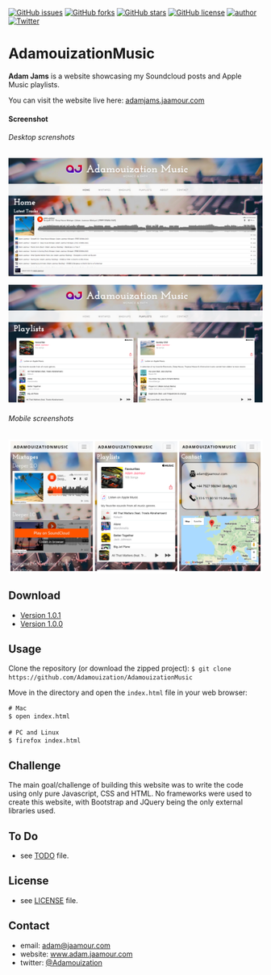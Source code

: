 [![GitHub issues](https://img.shields.io/github/issues/Adamouization/AdamouizationMusic.svg)](https://github.com/Adamouization/AdamouizationMusic/issues)
[![GitHub forks](https://img.shields.io/github/forks/Adamouization/AdamouizationMusic.svg)](https://github.com/Adamouization/AdamouizationMusic/network)
[![GitHub stars](https://img.shields.io/github/stars/Adamouization/AdamouizationMusic.svg)](https://github.com/Adamouization/AdamouizationMusic/stargazers)
[![GitHub license](https://img.shields.io/github/license/Adamouization/AdamouizationMusic.svg)](https://github.com/Adamouization/AdamouizationMusic/blob/master/LICENSE)
[![author](https://img.shields.io/badge/author-Adam%20Jaamour-lightgrey.svg)](http://www.adamjams.jaamour.com)
[![Twitter](https://img.shields.io/twitter/url/https/github.com/Adamouization/AdamouizationMusic.svg?style=social)](https://twitter.com/intent/tweet?text=Wow:&url=https%3A%2F%2Fgithub.com%2FAdamouization%2FAdamouizationMusic)

AdamouizationMusic
==================

**Adam Jams** is a website showcasing my Soundcloud posts and Apple Music playlists.

You can visit the website live here: [adamjams.jaamour.com](http://adamjams.jaamour.com/)

#### Screenshot

###### Desktop screnshots
![desktop home page](images/screenshots/home.png)

![desktop home page](images/screenshots/playlists.png)

###### Mobile screenshots
![mobile playlists page](images/screenshots/mobile.png)

## Download
* [Version 1.0.1](https://github.com/Adamouization/AdamouizationMusic/raw/master/releases/AdamouizationMusic-v1.0.1-09042018.zip)
* [Version 1.0.0](https://github.com/Adamouization/AdamouizationMusic/raw/master/releases/AdamouizationMusic-v1.0.0-06042018.zip)

## Usage
Clone the repository (or download the zipped project):
`$ git clone https://github.com/Adamouization/AdamouizationMusic`

Move in the directory and open the `index.html` file in your web browser:
```
# Mac
$ open index.html

# PC and Linux
$ firefox index.html
```

## Challenge
The main goal/challenge of building this website was to write the code using only pure Javascript, CSS and HTML.
No frameworks were used to create this website, with Bootstrap and JQuery being the only external libraries used.

## To Do
* see  [TODO](https://github.com/Adamouization/AdamouizationMusic/blob/master/docs/TODO.md) file.

## License 
* see [LICENSE](https://github.com/Adamouization/AdamouizationMusic/blob/master/LICENSE) file.

## Contact
* email: adam@jaamour.com
* website: www.adam.jaamour.com
* twitter: [@Adamouization](https://twitter.com/Adamouization)
